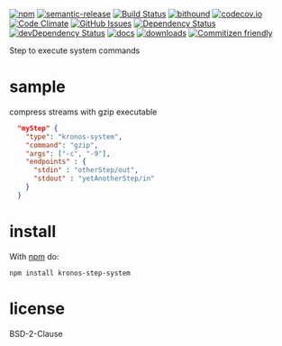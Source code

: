 [![npm](https://img.shields.io/npm/v/kronos-step-system.svg)](https://www.npmjs.com/package/kronos-step-system)
[![semantic-release](https://img.shields.io/badge/%20%20%F0%9F%93%A6%F0%9F%9A%80-semantic--release-e10079.svg)](https://github.com/Kronos-Integration/kronos-step-system)
[![Build Status](https://secure.travis-ci.org/Kronos-Integration/kronos-step-system.png)](http://travis-ci.org/Kronos-Integration/kronos-step-system)
[![bithound](https://www.bithound.io/github/Kronos-Integration/kronos-step-system/badges/score.svg)](https://www.bithound.io/github/Kronos-Integration/kronos-step-system)
[![codecov.io](http://codecov.io/github/Kronos-Integration/kronos-step-system/coverage.svg?branch=master)](http://codecov.io/github/Kronos-Integration/kronos-step-system?branch=master)
[![Code Climate](https://codeclimate.com/github/Kronos-Integration/kronos-step-system/badges/gpa.svg)](https://codeclimate.com/github/Kronos-Integration/kronos-step-system)
[![GitHub Issues](https://img.shields.io/github/issues/Kronos-Integration/kronos-step-system.svg?style=flat-square)](https://github.com/Kronos-Integration/kronos-step-system/issues)
[![Dependency Status](https://david-dm.org/Kronos-Integration/kronos-step-system.svg)](https://david-dm.org/Kronos-Integration/kronos-step-system)
[![devDependency Status](https://david-dm.org/Kronos-Integration/kronos-step-system/dev-status.svg)](https://david-dm.org/Kronos-Integration/kronos-step-system#info=devDependencies)
[![docs](http://inch-ci.org/github/Kronos-Integration/kronos-step-system.svg?branch=master)](http://inch-ci.org/github/Kronos-Integration/kronos-step-system)
[![downloads](http://img.shields.io/npm/dm/kronos-step-system.svg?style=flat-square)](https://npmjs.org/package/kronos-step-system)
[![Commitizen friendly](https://img.shields.io/badge/commitizen-friendly-brightgreen.svg)](http://commitizen.github.io/cz-cli/)


Step to execute system commands

sample
======

compress streams with gzip executable

```json
  "myStep" {
    "type": "kronos-system",
    "command": "gzip",
    "args": ["-c", "-9"],
    "endpoints" : {
      "stdin" : "otherStep/out",
      "stdout" : "yetAnotherStep/in"
    }
  }
```

install
=======

With [npm](http://npmjs.org) do:

```shell
npm install kronos-step-system
```

license
=======

BSD-2-Clause
